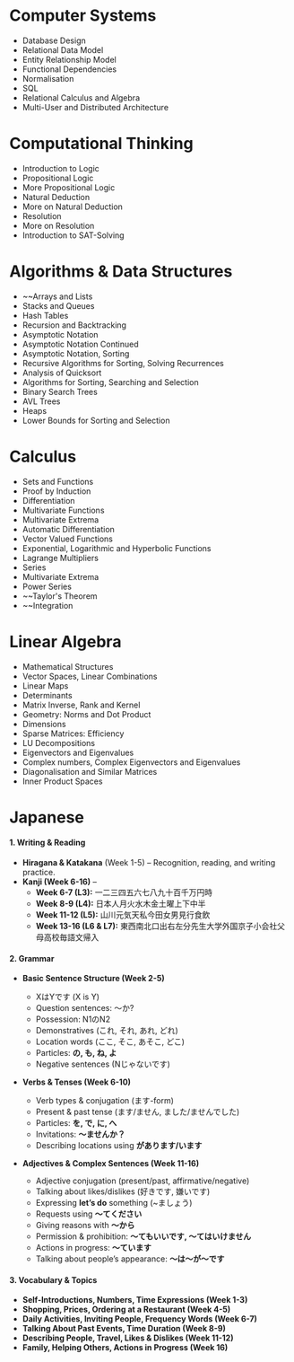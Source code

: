 # Computer Systems 

- Database Design
- Relational Data Model
- Entity Relationship Model
- Functional Dependencies
- Normalisation 
- SQL
- Relational Calculus and Algebra
- Multi-User and Distributed Architecture
# Computational Thinking

- Introduction to Logic
- Propositional Logic
- More Propositional Logic
- Natural Deduction
- More on Natural Deduction
- Resolution
- More on Resolution
- Introduction to SAT-Solving

# Algorithms & Data Structures 

- ~~Arrays and Lists
- Stacks and Queues
- Hash Tables
- Recursion and Backtracking
- Asymptotic Notation
- Asymptotic Notation Continued
- Asymptotic Notation, Sorting
- Recursive Algorithms for Sorting, Solving Recurrences
- Analysis of Quicksort
- Algorithms for Sorting, Searching and Selection
- Binary Search Trees
- AVL Trees
- Heaps
- Lower Bounds for Sorting and Selection

# Calculus 

- Sets and Functions
- Proof by Induction
- Differentiation
- Multivariate Functions
- Multivariate Extrema
- Automatic Differentiation
- Vector Valued Functions
- Exponential, Logarithmic and Hyperbolic Functions
- Lagrange Multipliers
- Series
- Multivariate Extrema
- Power Series
- ~~Taylor's Theorem
- ~~Integration

# Linear Algebra

- Mathematical Structures
- Vector Spaces, Linear Combinations
- Linear Maps
- Determinants
- Matrix Inverse, Rank and Kernel
- Geometry: Norms and Dot Product
- Dimensions
- Sparse Matrices: Efficiency
- LU Decompositions
- Eigenvectors and Eigenvalues
- Complex numbers, Complex Eigenvectors and Eigenvalues
- Diagonalisation and Similar Matrices
- Inner Product Spaces

# Japanese
#### **1. Writing & Reading**

- **Hiragana & Katakana** (Week 1-5) – Recognition, reading, and writing practice.
- **Kanji (Week 6-16)** –
    - **Week 6-7 (L3):** 一二三四五六七八九十百千万円時
    - **Week 8-9 (L4):** 日本人月火水木金土曜上下中半
    - **Week 11-12 (L5):** 山川元気天私今田女男見行食飲
    - **Week 13-16 (L6 & L7):** 東西南北口出右左分先生大学外国京子小会社父母高校毎語文帰入

#### **2. Grammar**

- **Basic Sentence Structure (Week 2-5)**
    
    - XはYです (X is Y)
    - Question sentences: ～か?
    - Possession: N1のN2
    - Demonstratives (これ, それ, あれ, どれ)
    - Location words (ここ, そこ, あそこ, どこ)
    - Particles: **の, も, ね, よ**
    - Negative sentences (Nじゃないです)
- **Verbs & Tenses (Week 6-10)**
    
    - Verb types & conjugation (ます-form)
    - Present & past tense (ます/ません, ました/ませんでした)
    - Particles: **を, で, に, へ**
    - Invitations: **～ませんか？**
    - Describing locations using **があります/います**
- **Adjectives & Complex Sentences (Week 11-16)**
    
    - Adjective conjugation (present/past, affirmative/negative)
    - Talking about likes/dislikes (好きです, 嫌いです)
    - Expressing **let’s do** something (~ましょう)
    - Requests using **～てください**
    - Giving reasons with **～から**
    - Permission & prohibition: **～てもいいです, ～てはいけません**
    - Actions in progress: **～ています**
    - Talking about people’s appearance: **～は～が～です**

#### **3. Vocabulary & Topics**

- **Self-Introductions, Numbers, Time Expressions (Week 1-3)**
- **Shopping, Prices, Ordering at a Restaurant (Week 4-5)**
- **Daily Activities, Inviting People, Frequency Words (Week 6-7)**
- **Talking About Past Events, Time Duration (Week 8-9)**
- **Describing People, Travel, Likes & Dislikes (Week 11-12)**
- **Family, Helping Others, Actions in Progress (Week 16)**